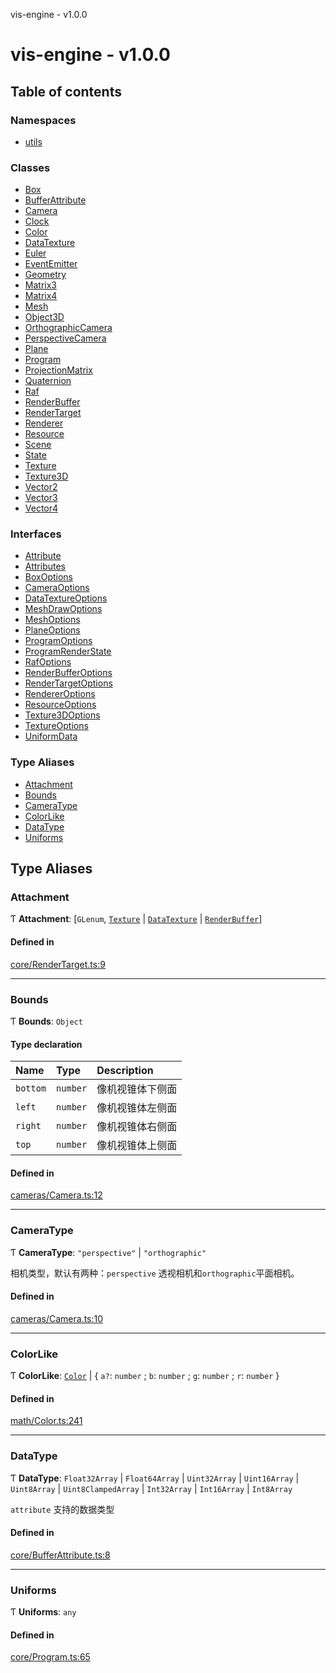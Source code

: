 vis-engine - v1.0.0

# vis-engine - v1.0.0

## Table of contents

### Namespaces

- [utils](modules/utils.md)

### Classes

- [Box](classes/Box.md)
- [BufferAttribute](classes/BufferAttribute.md)
- [Camera](classes/Camera.md)
- [Clock](classes/Clock.md)
- [Color](classes/Color.md)
- [DataTexture](classes/DataTexture.md)
- [Euler](classes/Euler.md)
- [EventEmitter](classes/EventEmitter.md)
- [Geometry](classes/Geometry.md)
- [Matrix3](classes/Matrix3.md)
- [Matrix4](classes/Matrix4.md)
- [Mesh](classes/Mesh.md)
- [Object3D](classes/Object3D.md)
- [OrthographicCamera](classes/OrthographicCamera.md)
- [PerspectiveCamera](classes/PerspectiveCamera.md)
- [Plane](classes/Plane.md)
- [Program](classes/Program.md)
- [ProjectionMatrix](classes/ProjectionMatrix.md)
- [Quaternion](classes/Quaternion.md)
- [Raf](classes/Raf.md)
- [RenderBuffer](classes/RenderBuffer.md)
- [RenderTarget](classes/RenderTarget.md)
- [Renderer](classes/Renderer.md)
- [Resource](classes/Resource.md)
- [Scene](classes/Scene.md)
- [State](classes/State.md)
- [Texture](classes/Texture.md)
- [Texture3D](classes/Texture3D.md)
- [Vector2](classes/Vector2.md)
- [Vector3](classes/Vector3.md)
- [Vector4](classes/Vector4.md)

### Interfaces

- [Attribute](interfaces/Attribute.md)
- [Attributes](interfaces/Attributes.md)
- [BoxOptions](interfaces/BoxOptions.md)
- [CameraOptions](interfaces/CameraOptions.md)
- [DataTextureOptions](interfaces/DataTextureOptions.md)
- [MeshDrawOptions](interfaces/MeshDrawOptions.md)
- [MeshOptions](interfaces/MeshOptions.md)
- [PlaneOptions](interfaces/PlaneOptions.md)
- [ProgramOptions](interfaces/ProgramOptions.md)
- [ProgramRenderState](interfaces/ProgramRenderState.md)
- [RafOptions](interfaces/RafOptions.md)
- [RenderBufferOptions](interfaces/RenderBufferOptions.md)
- [RenderTargetOptions](interfaces/RenderTargetOptions.md)
- [RendererOptions](interfaces/RendererOptions.md)
- [ResourceOptions](interfaces/ResourceOptions.md)
- [Texture3DOptions](interfaces/Texture3DOptions.md)
- [TextureOptions](interfaces/TextureOptions.md)
- [UniformData](interfaces/UniformData.md)

### Type Aliases

- [Attachment](index.md#attachment)
- [Bounds](index.md#bounds)
- [CameraType](index.md#cameratype)
- [ColorLike](index.md#colorlike)
- [DataType](index.md#datatype)
- [Uniforms](index.md#uniforms)

## Type Aliases

### Attachment

Ƭ **Attachment**: [`GLenum`, [`Texture`](classes/Texture.md) \| [`DataTexture`](classes/DataTexture.md) \| [`RenderBuffer`](classes/RenderBuffer.md)]

#### Defined in

[core/RenderTarget.ts:9](https://github.com/sakitam-gis/vis-engine/blob/master/src/core/RenderTarget.ts?at&#x3D;1dddf76#line&#x3D;9)

___

### Bounds

Ƭ **Bounds**: `Object`

#### Type declaration

| Name | Type | Description |
| :------ | :------ | :------ |
| `bottom` | `number` | 像机视锥体下侧面 |
| `left` | `number` | 像机视锥体左侧面 |
| `right` | `number` | 像机视锥体右侧面 |
| `top` | `number` | 像机视锥体上侧面 |

#### Defined in

[cameras/Camera.ts:12](https://github.com/sakitam-gis/vis-engine/blob/master/src/cameras/Camera.ts?at&#x3D;1dddf76#line&#x3D;12)

___

### CameraType

Ƭ **CameraType**: ``"perspective"`` \| ``"orthographic"``

相机类型，默认有两种：`perspective` 透视相机和`orthographic`平面相机。

#### Defined in

[cameras/Camera.ts:10](https://github.com/sakitam-gis/vis-engine/blob/master/src/cameras/Camera.ts?at&#x3D;1dddf76#line&#x3D;10)

___

### ColorLike

Ƭ **ColorLike**: [`Color`](classes/Color.md) \| { `a?`: `number` ; `b`: `number` ; `g`: `number` ; `r`: `number`  }

#### Defined in

[math/Color.ts:241](https://github.com/sakitam-gis/vis-engine/blob/master/src/math/Color.ts?at&#x3D;1dddf76#line&#x3D;241)

___

### DataType

Ƭ **DataType**: `Float32Array` \| `Float64Array` \| `Uint32Array` \| `Uint16Array` \| `Uint8Array` \| `Uint8ClampedArray` \| `Int32Array` \| `Int16Array` \| `Int8Array`

`attribute` 支持的数据类型

#### Defined in

[core/BufferAttribute.ts:8](https://github.com/sakitam-gis/vis-engine/blob/master/src/core/BufferAttribute.ts?at&#x3D;1dddf76#line&#x3D;8)

___

### Uniforms

Ƭ **Uniforms**: `any`

#### Defined in

[core/Program.ts:65](https://github.com/sakitam-gis/vis-engine/blob/master/src/core/Program.ts?at&#x3D;1dddf76#line&#x3D;65)
